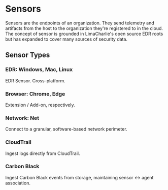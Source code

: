 # Sensors

Sensors are the endpoints of an organization. They send telemetry and artifacts from the host to the organization they're registered to in the cloud. The concept of sensor is grounded in LimaCharlie's open source EDR roots but has expanded to cover many sources of security data.

## Sensor Types

### EDR: Windows, Mac, Linux

EDR Sensor. Cross-platform.

### Browser: Chrome, Edge

Extension / Add-on, respectively.

### Network: Net

Connect to a granular, software-based network perimeter.

### CloudTrail

Ingest logs directly from CloudTrail.

### Carbon Black

Ingest Carbon Black events from storage, maintaining sensor <-> agent association.
